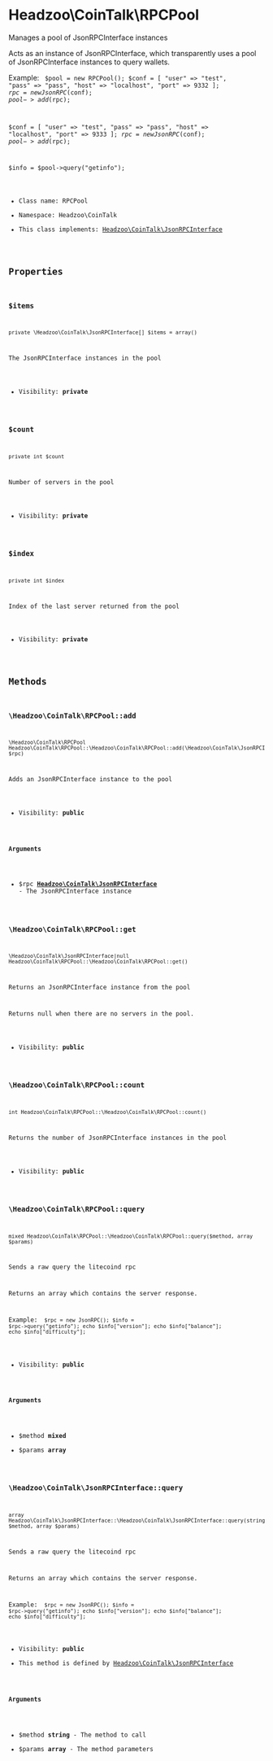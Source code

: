 Headzoo\CoinTalk\RPCPool
===============

Manages a pool of JsonRPCInterface instances

Acts as an instance of JsonRPCInterface, which transparently uses a pool of JsonRPCInterface
instances to query wallets.

Example:
<code>
 $pool = new RPCPool();
 $conf = [
     "user" => "test",
     "pass" => "pass",
     "host" => "localhost",
     "port" => 9332
 ];
 $rpc = new JsonRPC($conf);
 $pool->add($rpc);

 $conf = [
     "user" => "test",
     "pass" => "pass",
     "host" => "localhost",
     "port" => 9333
 ];
 $rpc = new JsonRPC($conf);
 $pool->add($rpc);

 $info = $pool->query("getinfo");


* Class name: RPCPool
* Namespace: Headzoo\CoinTalk
* This class implements: [Headzoo\CoinTalk\JsonRPCInterface](Headzoo-CoinTalk-JsonRPCInterface.md)




Properties
----------


### $items

```
private \Headzoo\CoinTalk\JsonRPCInterface[] $items = array()
```

The JsonRPCInterface instances in the pool



* Visibility: **private**


### $count

```
private int $count
```

Number of servers in the pool



* Visibility: **private**


### $index

```
private int $index
```

Index of the last server returned from the pool



* Visibility: **private**


Methods
-------


### \Headzoo\CoinTalk\RPCPool::add

```
\Headzoo\CoinTalk\RPCPool Headzoo\CoinTalk\RPCPool::\Headzoo\CoinTalk\RPCPool::add(\Headzoo\CoinTalk\JsonRPCInterface $rpc)
```

Adds an JsonRPCInterface instance to the pool



* Visibility: **public**

#### Arguments

* $rpc **[Headzoo\CoinTalk\JsonRPCInterface](Headzoo-CoinTalk-JsonRPCInterface.md)** - The JsonRPCInterface instance



### \Headzoo\CoinTalk\RPCPool::get

```
\Headzoo\CoinTalk\JsonRPCInterface|null Headzoo\CoinTalk\RPCPool::\Headzoo\CoinTalk\RPCPool::get()
```

Returns an JsonRPCInterface instance from the pool

Returns null when there are no servers in the pool.

* Visibility: **public**



### \Headzoo\CoinTalk\RPCPool::count

```
int Headzoo\CoinTalk\RPCPool::\Headzoo\CoinTalk\RPCPool::count()
```

Returns the number of JsonRPCInterface instances in the pool



* Visibility: **public**



### \Headzoo\CoinTalk\RPCPool::query

```
mixed Headzoo\CoinTalk\RPCPool::\Headzoo\CoinTalk\RPCPool::query($method, array $params)
```

Sends a raw query the litecoind rpc

Returns an array which contains the server response.

Example:
<code>
 $rpc  = new JsonRPC();
 $info = $rpc->query("getinfo");
 echo $info["version"];
 echo $info["balance"];
 echo $info["difficulty"];
</code>

* Visibility: **public**

#### Arguments

* $method **mixed**
* $params **array**



### \Headzoo\CoinTalk\JsonRPCInterface::query

```
array Headzoo\CoinTalk\JsonRPCInterface::\Headzoo\CoinTalk\JsonRPCInterface::query(string $method, array $params)
```

Sends a raw query the litecoind rpc

Returns an array which contains the server response.

Example:
<code>
 $rpc  = new JsonRPC();
 $info = $rpc->query("getinfo");
 echo $info["version"];
 echo $info["balance"];
 echo $info["difficulty"];
</code>

* Visibility: **public**
* This method is defined by [Headzoo\CoinTalk\JsonRPCInterface](Headzoo-CoinTalk-JsonRPCInterface.md)

#### Arguments

* $method **string** - The method to call
* $params **array** - The method parameters


